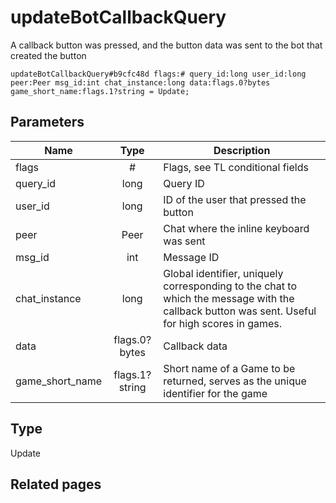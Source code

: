 # updateBotCallbackQuery
A callback button was pressed, and the button data was sent to the bot that created the button

```
updateBotCallbackQuery#b9cfc48d flags:# query_id:long user_id:long peer:Peer msg_id:int chat_instance:long data:flags.0?bytes game_short_name:flags.1?string = Update;
```

## Parameters
| Name | Type | Description |
| ---- | :----: | ----------- |
| flags | # | Flags, see TL conditional fields |
| query_id | long | Query ID |
| user_id | long | ID of the user that pressed the button |
| peer | Peer | Chat where the inline keyboard was sent |
| msg_id | int | Message ID |
| chat_instance | long | Global identifier, uniquely corresponding to the chat to which the message with the callback button was sent. Useful for high scores in games. |
| data | flags.0?bytes | Callback data |
| game_short_name | flags.1?string | Short name of a Game to be returned, serves as the unique identifier for the game |


## Type
Update

## Related pages
